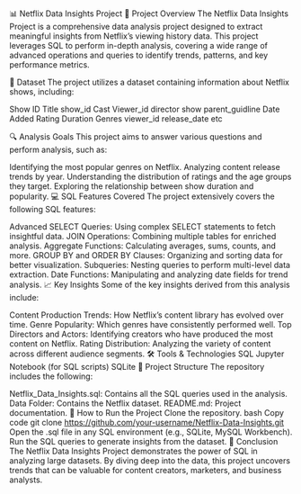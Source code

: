 📊 Netflix Data Insights Project
🚀 Project Overview
The Netflix Data Insights Project is a comprehensive data analysis project designed to extract meaningful insights from Netflix’s viewing history data. This project leverages SQL to perform in-depth analysis, covering a wide range of advanced operations and queries to identify trends, patterns, and key performance metrics.

📁 Dataset
The project utilizes a dataset containing information about Netflix shows, including:

Show ID
Title
show_id
Cast
Viewer_id
director
show
parent_guidline
Date Added
Rating
Duration
Genres
viewer_id
release_date
etc

🔍 Analysis Goals
This project aims to answer various questions and perform analysis, such as:

Identifying the most popular genres on Netflix.
Analyzing content release trends by year.
Understanding the distribution of ratings and the age groups they target.
Exploring the relationship between show duration and popularity.
💻 SQL Features Covered
The project extensively covers the following SQL features:

Advanced SELECT Queries: Using complex SELECT statements to fetch insightful data.
JOIN Operations: Combining multiple tables for enriched analysis.
Aggregate Functions: Calculating averages, sums, counts, and more.
GROUP BY and ORDER BY Clauses: Organizing and sorting data for better visualization.
Subqueries: Nesting queries to perform multi-level data extraction.
Date Functions: Manipulating and analyzing date fields for trend analysis.
📈 Key Insights
Some of the key insights derived from this analysis include:

Content Production Trends: How Netflix’s content library has evolved over time.
Genre Popularity: Which genres have consistently performed well.
Top Directors and Actors: Identifying creators who have produced the most content on Netflix.
Rating Distribution: Analyzing the variety of content across different audience segments.
🛠️ Tools & Technologies
SQL
Jupyter Notebook (for SQL scripts)
SQLite
📑 Project Structure
The repository includes the following:

Netflix_Data_Insights.sql: Contains all the SQL queries used in the analysis.
Data Folder: Contains the Netflix dataset.
README.md: Project documentation.
🚀 How to Run the Project
Clone the repository.
bash
Copy code
git clone https://github.com/your-username/Netflix-Data-Insights.git
Open the .sql file in any SQL environment (e.g., SQLite, MySQL Workbench).
Run the SQL queries to generate insights from the dataset.
📝 Conclusion
The Netflix Data Insights Project demonstrates the power of SQL in analyzing large datasets. By diving deep into the data, this project uncovers trends that can be valuable for content creators, marketers, and business analysts.

